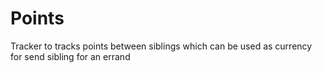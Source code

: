 # Points


Tracker to tracks points between siblings which can be used as currency for send sibling for an errand
